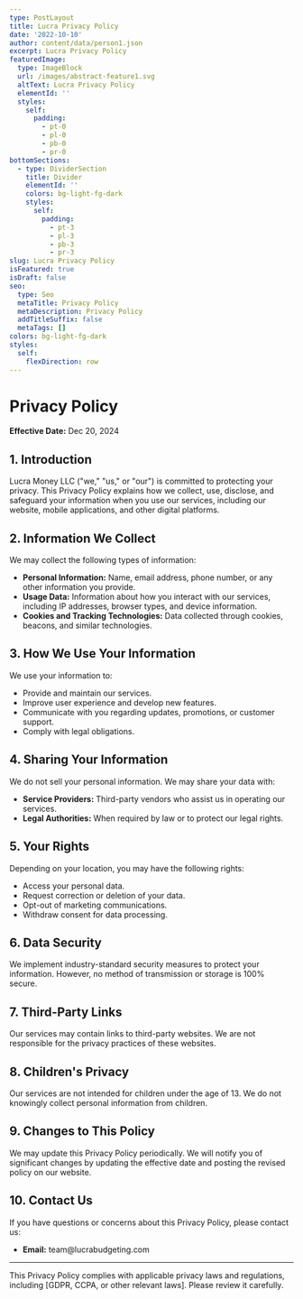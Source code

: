 ```yaml
---
type: PostLayout
title: Lucra Privacy Policy
date: '2022-10-10'
author: content/data/person1.json
excerpt: Lucra Privacy Policy
featuredImage:
  type: ImageBlock
  url: /images/abstract-feature1.svg
  altText: Lucra Privacy Policy
  elementId: ''
  styles:
    self:
      padding:
        - pt-0
        - pl-0
        - pb-0
        - pr-0
bottomSections:
  - type: DividerSection
    title: Divider
    elementId: ''
    colors: bg-light-fg-dark
    styles:
      self:
        padding:
          - pt-3
          - pl-3
          - pb-3
          - pr-3
slug: Lucra Privacy Policy
isFeatured: true
isDraft: false
seo:
  type: Seo
  metaTitle: Privacy Policy
  metaDescription: Privacy Policy
  addTitleSuffix: false
  metaTags: []
colors: bg-light-fg-dark
styles:
  self:
    flexDirection: row
---
```

# Privacy Policy

**Effective Date:** Dec 20, 2024

## 1. Introduction

Lucra Money LLC ("we," "us," or "our") is committed to protecting your privacy. This Privacy Policy explains how we collect, use, disclose, and safeguard your information when you use our services, including our website, mobile applications, and other digital platforms.

## 2. Information We Collect

We may collect the following types of information:

*   **Personal Information:** Name, email address, phone number, or any other information you provide.
*   **Usage Data:** Information about how you interact with our services, including IP addresses, browser types, and device information.
*   **Cookies and Tracking Technologies:** Data collected through cookies, beacons, and similar technologies.

## 3. How We Use Your Information

We use your information to:

*   Provide and maintain our services.
*   Improve user experience and develop new features.
*   Communicate with you regarding updates, promotions, or customer support.
*   Comply with legal obligations.

## 4. Sharing Your Information

We do not sell your personal information. We may share your data with:

*   **Service Providers:** Third-party vendors who assist us in operating our services.
*   **Legal Authorities:** When required by law or to protect our legal rights.

## 5. Your Rights

Depending on your location, you may have the following rights:

*   Access your personal data.
*   Request correction or deletion of your data.
*   Opt-out of marketing communications.
*   Withdraw consent for data processing.

## 6. Data Security

We implement industry-standard security measures to protect your information. However, no method of transmission or storage is 100% secure.

## 7. Third-Party Links

Our services may contain links to third-party websites. We are not responsible for the privacy practices of these websites.

## 8. Children's Privacy

Our services are not intended for children under the age of 13. We do not knowingly collect personal information from children.

## 9. Changes to This Policy

We may update this Privacy Policy periodically. We will notify you of significant changes by updating the effective date and posting the revised policy on our website.

## 10. Contact Us

If you have questions or concerns about this Privacy Policy, please contact us:

*   **Email:** team\@lucrabudgeting.com

***

This Privacy Policy complies with applicable privacy laws and regulations, including \[GDPR, CCPA, or other relevant laws]. Please review it carefully.
